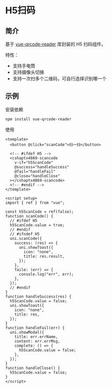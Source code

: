 # H5扫码

## 简介

基于 [vue-qrcode-reader](https://github.com/gruhn/vue-qrcode-reader) 库封装的 H5 扫码组件。

特性：

- 支持手电筒
- 支持摄像头切换
- 支持一次扫多个二维码，可自行选择识别哪一个



## **示例**

安装依赖

```bash
npm install vue-qrcode-reader
```

使用

```vue
<template>
  <button @click="scanCode">扫一扫</button>

  <!-- #ifdef H5 -->
  <cshaptx4869-scancode
    v-if="h5ScanCode"
    @success="handleSuccess"
    @fail="handleFail"
    @close="handleClose"
  ></cshaptx4869-scancode>
  <!-- #endif -->
</template>

<script setup>
import { ref } from "vue";

const h5ScanCode = ref(false);
function scanCode() {
  // #ifdef H5
  h5ScanCode.value = true;
  // #endif
  // #ifndef H5
  uni.scanCode({
    success: (res) => {
      uni.showToast({
        icon: "none",
        title: res.result,
      });
    },
    faile: (err) => {
      console.log("err", err);
    },
  });
  // #endif
}
function handleSuccess(res) {
  h5ScanCode.value = false;
  uni.showToast({
    icon: "none",
    title: res,
  });
}
function handleFail(err) {
  uni.showModal({
    title: err.errName,
    content: err.errMsg,
    complete: () => {
      h5ScanCode.value = false;
    },
  });
}
function handleClose() {
  h5ScanCode.value = false;
}
</script>
```

